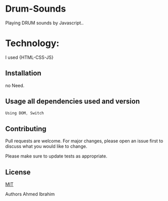 # Drum-Sounds
Playing DRUM sounds by Javascript..


# Technology:

I used {HTML-CSS-JS}


## Installation

no Need.


## Usage all dependencies used and version

```javascript
Using DOM, Switch
```

## Contributing
Pull requests are welcome. For major changes, please open an issue first to discuss what you would like to change.

Please make sure to update tests as appropriate.

## License
[MIT](https://choosealicense.com/licenses/mit/)

Authors
Ahmed Ibrahim
